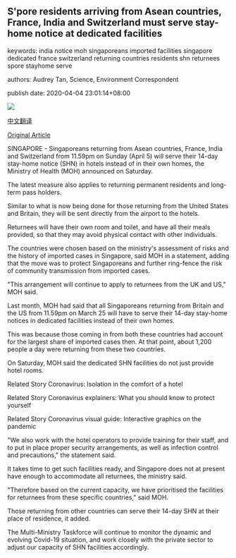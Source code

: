 ## S'pore residents arriving from Asean countries, France, India and Switzerland must serve stay-home notice at dedicated facilities

keywords: india notice moh singaporeans imported facilities singapore dedicated france switzerland returning countries residents shn returnees spore stayhome serve

authors: Audrey Tan, Science, Environment Correspondent

publish date: 2020-04-04 23:01:14+08:00

![](https://www.straitstimes.com/sites/default/files/styles/x_large/public/articles/2020/04/04/md-changi-0404.jpg?itok=w-nzqzeG)

[中文翻译](S%27pore%20residents%20arriving%20from%20Asean%20countries%2C%20France%2C%20India%20and%20Switzerland%20must%20serve%20stay-home%20notice%20at%20dedicated%20facilities_zh.md)

[Original Article](https://www.straitstimes.com/singapore/health/spore-citizens-and-residents-arriving-from-asean-countries-france-india-and)

SINGAPORE - Singaporeans returning from Asean countries, France, India and Switzerland from 11.59pm on Sunday (April 5) will serve their 14-day stay-home notice (SHN) in hotels instead of in their own homes, the Ministry of Health (MOH) announced on Saturday.

The latest measure also applies to returning permanent residents and long-term pass holders.

Similar to what is now being done for those returning from the United States and Britain, they will be sent directly from the airport to the hotels.

Returnees will have their own room and toilet, and have all their meals provided, so that they may avoid physical contact with other individuals.

The countries were chosen based on the ministry's assessment of risks and the history of imported cases in Singapore, said MOH in a statement, adding that the move was to protect Singaporeans and further ring-fence the risk of community transmission from imported cases.

"This arrangement will continue to apply to returnees from the UK and US," MOH said.

Last month, MOH had said that all Singaporeans returning from Britain and the US from 11.59pm on March 25 will have to serve their 14-day stay-home notices in dedicated facilities instead of their own homes.

This was because those coming in from both these countries had account for the largest share of imported cases then. At that point, about 1,200 people a day were returning from these two countries.

On Saturday, MOH said the dedicated SHN facilities do not just provide hotel rooms.

Related Story Coronavirus: Isolation in the comfort of a hotel

Related Story Coronavirus explainers: What you should know to protect yourself

Related Story Coronavirus visual guide: Interactive graphics on the pandemic

"We also work with the hotel operators to provide training for their staff, and to put in place proper security arrangements, as well as infection control and precautions," the statement said.

It takes time to get such facilities ready, and Singapore does not at present have enough to accommodate all returnees, the ministry said.

"Therefore based on the current capacity, we have prioritised the facilities for returnees from these specific countries," said MOH.

Those returning from other countries can serve their 14-day SHN at their place of residence, it added.

The Multi-Ministry Taskforce will continue to monitor the dynamic and evolving Covid-19 situation, and work closely with the private sector to adjust our capacity of SHN facilities accordingly.